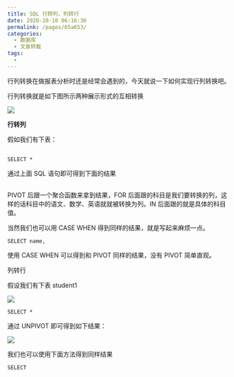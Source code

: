 ```yaml
---
title: SQL 行转列，列转行
date: 2020-10-10 06:16:36
permalink: /pages/65a653/
categories:
  - 数据库
  - 文章转载
tags:
  - 
---
```

<!--
 * @Author: 中箭的吴起
 * @Date: 2020-07-23 08:02:53
 * @LastEditTime: 2020-07-23 08:03:03
 * @LastEditors: 中箭的吴起
 * @Description: 
 * @FilePath: \科技文章c:\Users\admin\OneDrive\studybook\数据库\文章转载\SQL 行转列，列转行.md
 * @日行一善，每日一码
--> 
行列转换在做报表分析时还是经常会遇到的，今天就说一下如何实现行列转换吧。

行列转换就是如下图所示两种展示形式的互相转换

![](https://mmbiz.qpic.cn/mmbiz_png/tKxZ4U4ogOxyQlkibrCuZDDZfP1qUzV3l0oQ1HnpDUW2ITwbUNFwPyG1vDQUiat0hqfP57PVHA1CIujlHicibGmVFw/640?wx_fmt=png&tp=webp&wxfrom=5&wx_lazy=1&wx_co=1)

**行转列**

假如我们有下表：

![](data:image/gif;base64,iVBORw0KGgoAAAANSUhEUgAAAAEAAAABCAYAAAAfFcSJAAAADUlEQVQImWNgYGBgAAAABQABh6FO1AAAAABJRU5ErkJggg==)

```
SELECT *
```

通过上面 SQL 语句即可得到下面的结果

![](data:image/gif;base64,iVBORw0KGgoAAAANSUhEUgAAAAEAAAABCAYAAAAfFcSJAAAADUlEQVQImWNgYGBgAAAABQABh6FO1AAAAABJRU5ErkJggg==)

PIVOT 后跟一个聚合函数来拿到结果，FOR 后面跟的科目是我们要转换的列，这样的话科目中的语文、数学、英语就就被转换为列。IN 后面跟的就是具体的科目值。

当然我们也可以用 CASE WHEN 得到同样的结果，就是写起来麻烦一点。

```
SELECT name,
```

使用 CASE WHEN 可以得到和 PIVOT 同样的结果，没有 PIVOT 简单直观。

列转行

假设我们有下表 student1

![](https://mmbiz.qpic.cn/mmbiz_png/tKxZ4U4ogOxyQlkibrCuZDDZfP1qUzV3lwZEy8wicXsU0t3WXf3UibSo3DhdMASS6e9eJicXv4OL9lHxPM1mLMucGw/640?wx_fmt=png&tp=webp&wxfrom=5&wx_lazy=1&wx_co=1)

```
SELECT *
```

通过 UNPIVOT 即可得到如下结果：

![](https://mmbiz.qpic.cn/mmbiz_png/tKxZ4U4ogOxyQlkibrCuZDDZfP1qUzV3l85U79rx2Nte6zHYNHibKoNHIplaTSZzxRjAzWOMN3ytxd55ySrFBwmA/640?wx_fmt=png&tp=webp&wxfrom=5&wx_lazy=1&wx_co=1)

我们也可以使用下面方法得到同样结果

```
SELECT
```